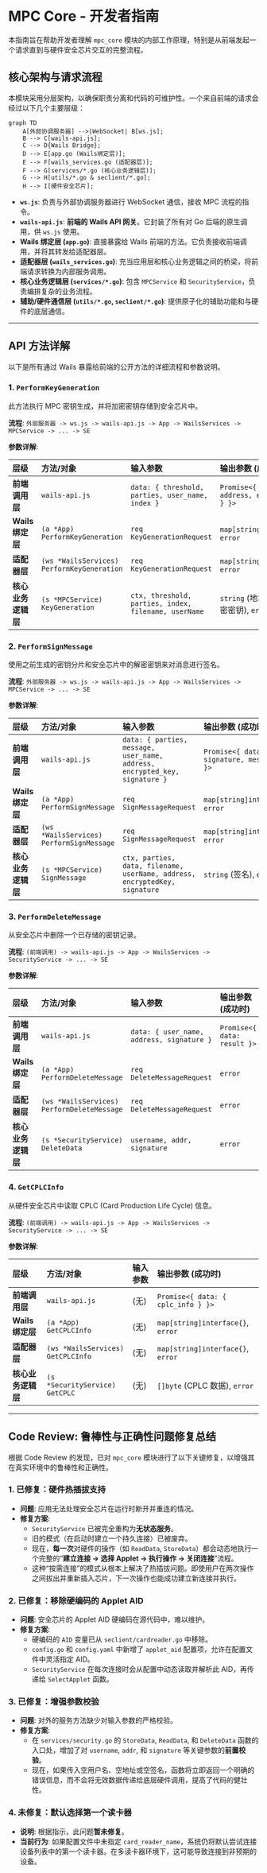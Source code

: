 # MPC Core - 开发者指南

本指南旨在帮助开发者理解 `mpc_core` 模块的内部工作原理，特别是从前端发起一个请求直到与硬件安全芯片交互的完整流程。

## 核心架构与请求流程

本模块采用分层架构，以确保职责分离和代码的可维护性。一个来自前端的请求会经过以下几个主要层级：

```mermaid
graph TD
    A[外部协调服务器] -->|WebSocket| B[ws.js];
    B --> C[wails-api.js];
    C --> D{Wails Bridge};
    D --> E[app.go (Wails绑定层)];
    E --> F[wails_services.go (适配器层)];
    F --> G[services/*.go (核心业务逻辑层)];
    G --> H[utils/*.go & seclient/*.go];
    H --> I[硬件安全芯片];
```

*   **`ws.js`**: 负责与外部协调服务器进行 WebSocket 通信，接收 MPC 流程的指令。
*   **`wails-api.js`**: **前端的 Wails API 网关**。它封装了所有对 Go 后端的原生调用，供 `ws.js` 使用。
*   **Wails 绑定层 (`app.go`)**: 直接暴露给 Wails 前端的方法。它负责接收前端调用，并将其转发给适配器层。
*   **适配器层 (`wails_services.go`)**: 充当应用层和核心业务逻辑之间的桥梁，将前端请求转换为内部服务调用。
*   **核心业务逻辑层 (`services/*.go`)**: 包含 `MPCService` 和 `SecurityService`，负责编排复杂的业务流程。
*   **辅助/硬件通信层 (`utils/*.go`, `seclient/*.go`)**: 提供原子化的辅助功能和与硬件的底层通信。

---

## API 方法详解

以下是所有通过 Wails 暴露给前端的公开方法的详细流程和参数说明。

### 1. `PerformKeyGeneration`

此方法执行 MPC 密钥生成，并将加密密钥存储到安全芯片中。

**流程**: `外部服务器 -> ws.js -> wails-api.js -> App -> WailsServices -> MPCService -> ... -> SE`

**参数详解**:

| 层级 | 方法/对象 | 输入参数 | 输出参数 (成功时) |
| :--- | :--- | :--- | :--- |
| **前端调用层** | `wails-api.js` | `data: { threshold, parties, user_name, index }` | `Promise<{ data: { address, encrypted_key } }>` |
| **Wails 绑定层** | `(a *App) PerformKeyGeneration` | `req KeyGenerationRequest` | `map[string]interface{}`, `error` |
| **适配器层** | `(ws *WailsServices) PerformKeyGeneration` | `req KeyGenerationRequest` | `map[string]interface{}`, `error` |
| **核心业务逻辑层** | `(s *MPCService) KeyGeneration` | `ctx, threshold, parties, index, filename, userName` | `string` (地址), `[]byte` (加密密钥), `error` |

### 2. `PerformSignMessage`

使用之前生成的密钥分片和安全芯片中的解密密钥来对消息进行签名。

**流程**: `外部服务器 -> ws.js -> wails-api.js -> App -> WailsServices -> MPCService -> ... -> SE`

**参数详解**:

| 层级 | 方法/对象 | 输入参数 | 输出参数 (成功时) |
| :--- | :--- | :--- | :--- |
| **前端调用层** | `wails-api.js` | `data: { parties, message, user_name, address, encrypted_key, signature }` | `Promise<{ data: { signature, message } }>` |
| **Wails 绑定层** | `(a *App) PerformSignMessage` | `req SignMessageRequest` | `map[string]interface{}`, `error` |
| **适配器层** | `(ws *WailsServices) PerformSignMessage` | `req SignMessageRequest` | `map[string]interface{}`, `error` |
| **核心业务逻辑层** | `(s *MPCService) SignMessage` | `ctx, parties, data, filename, userName, address, encryptedKey, signature` | `string` (签名), `error` |

### 3. `PerformDeleteMessage`

从安全芯片中删除一个已存储的密钥记录。

**流程**: `(前端调用) -> wails-api.js -> App -> WailsServices -> SecurityService -> ... -> SE`

**参数详解**:

| 层级 | 方法/对象 | 输入参数 | 输出参数 (成功时) |
| :--- | :--- | :--- | :--- |
| **前端调用层** | `wails-api.js` | `data: { user_name, address, signature }` | `Promise<{ data: result }>` |
| **Wails 绑定层** | `(a *App) PerformDeleteMessage` | `req DeleteMessageRequest` | `error` |
| **适配器层** | `(ws *WailsServices) PerformDeleteMessage` | `req DeleteMessageRequest` | `error` |
| **核心业务逻辑层** | `(s *SecurityService) DeleteData` | `username, addr, signature` | `error` |

### 4. `GetCPLCInfo`

从硬件安全芯片中读取 CPLC (Card Production Life Cycle) 信息。

**流程**: `(前端调用) -> wails-api.js -> App -> WailsServices -> SecurityService -> ... -> SE`

**参数详解**:

| 层级 | 方法/对象 | 输入参数 | 输出参数 (成功时) |
| :--- | :--- | :--- | :--- |
| **前端调用层** | `wails-api.js` | (无) | `Promise<{ data: { cplc_info } }>` |
| **Wails 绑定层** | `(a *App) GetCPLCInfo` | (无) | `map[string]interface{}`, `error` |
| **适配器层** | `(ws *WailsServices) GetCPLCInfo` | (无) | `map[string]interface{}`, `error` |
| **核心业务逻辑层** | `(s *SecurityService) GetCPLC` | (无) | `[]byte` (CPLC 数据), `error` |
---

## Code Review: 鲁棒性与正确性问题修复总结

根据 Code Review 的发现，已对 `mpc_core` 模块进行了以下关键修复，以增强其在真实环境中的鲁棒性和正确性。

### 1. **已修复**：硬件热插拔支持

-   **问题**: 应用无法处理安全芯片在运行时断开并重连的情况。
-   **修复方案**:
    -   `SecurityService` 已被完全重构为**无状态服务**。
    -   旧的模式（在启动时建立一个持久连接）已被废弃。
    -   现在，**每一次**对硬件的操作（如 `ReadData`, `StoreData`）都会动态地执行一个完整的“**建立连接 -> 选择 Applet -> 执行操作 -> 关闭连接**”流程。
    -   这种“按需连接”的模式从根本上解决了热插拔问题。即使用户在两次操作之间拔出并重新插入芯片，下一次操作也能成功建立新连接并执行。

### 2. **已修复**：移除硬编码的 Applet AID

-   **问题**: 安全芯片的 Applet AID 硬编码在源代码中，难以维护。
-   **修复方案**:
    -   硬编码的 `AID` 变量已从 `seclient/cardreader.go` 中移除。
    -   `config.go` 和 `config.yaml` 中新增了 `applet_aid` 配置项，允许在配置文件中灵活指定 AID。
    -   `SecurityService` 在每次连接时会从配置中动态读取并解析此 AID，再传递给 `SelectApplet` 函数。

### 3. **已修复**：增强参数校验

-   **问题**: 对外的服务方法缺少对输入参数的严格校验。
-   **修复方案**:
    -   在 `services/security.go` 的 `StoreData`, `ReadData`, 和 `DeleteData` 函数的入口处，增加了对 `username`, `addr`, 和 `signature` 等关键参数的**前置校验**。
    -   现在，如果传入空用户名、空地址或空签名，函数将立即返回一个明确的错误信息，而不会将无效数据传递给底层硬件调用，提高了代码的健壮性。

### 4. **未修复**：默认选择第一个读卡器

-   **说明**: 根据指示，此问题**暂未修复**。
-   **当前行为**: 如果配置文件中未指定 `card_reader_name`，系统仍将默认尝试连接设备列表中的第一个读卡器。在多读卡器环境下，这可能导致连接到非预期的设备。